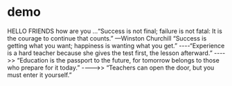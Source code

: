 # demo
HELLO FRIENDS
how are you 
...“Success is not final; failure is not fatal: It is the courage to continue that counts.” —Winston Churchill
“Success is getting what you want; happiness is wanting what you get.”
----“Experience is a hard teacher because she gives the test first, the lesson afterward.”
---->>  “Education is the passport to the future, for tomorrow belongs to those who prepare for it today.”
---->> “Teachers can open the door, but you must enter it yourself.” 